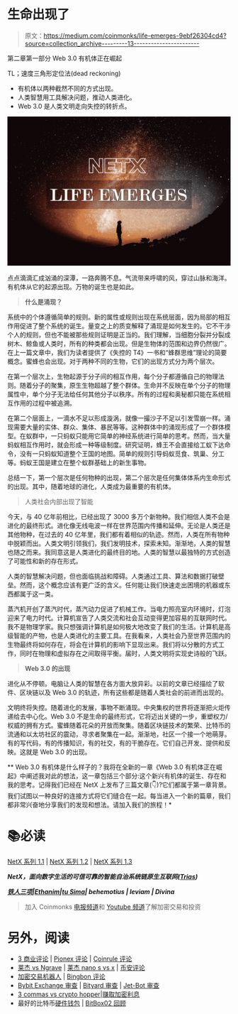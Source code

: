 # 生命出现了

> 原文：<https://medium.com/coinmonks/life-emerges-9ebf26304cd4?source=collection_archive---------13----------------------->

第二章第一部分 Web 3.0 有机体正在崛起

TL；速度三角形定位法(dead reckoning)

*   有机体以两种截然不同的方式出现。
*   人类智慧用工具解决问题，推动人类进化。
*   Web 3.0 是人类文明走向失控的转折点。

![](img/2262255cb6234728a9d2485064afb37f.png)

点点滴滴汇成汹涌的深潭，一路奔腾不息。气流带来呼啸的风，穿过山脉和海洋。有机体从它的起源出现。万物的诞生也是如此。

> **什么是涌现？**

系统中的个体遵循简单的规则。新的属性或规则出现在系统层面，因为局部的相互作用促进了整个系统的诞生。量变之上的质变解释了涌现是如何发生的。它不干涉个人的规则，但也不能被那些规则证明是正当的。我们理解，当细胞分裂并分裂成树木、鲸鱼或人类时，所有的种类都会出现。但是生物体的范围和边界仍然很广。在上一篇文章中，我们为读者提供了《失控的 T4》一书和“蜂群思维”理论的简要概念。蜜蜂也会出现。对于两种不同的生物，它们的出现方式分为两个层次。

在第一个层次上，生物起源于分子间的相互作用，每个分子都遵循自己的物理法则。随着分子的聚集，原生生物超越了整个群体。生命并不反映在单个分子的物理属性中，单个分子无法给任何其他分子以秩序。所有的过程和奥秘都只能在系统相互作用的过程中被追溯。

在第二个层面上，一滴水不足以形成漩涡，就像一撮沙子不足以引发雪崩一样。涌现需要大量的实体、群众、集体、暴民等等。这种群体中的涌现形成了一个群体模型。在蚁群中，一只蚂蚁只能用它简单的神经系统进行简单的思考。然而，当大量蚂蚁相互作用时，就会形成一种等级制度。研究证明，蜂王不会直接给工蚁下达命令，没有一只蚂蚁知道整个王国的地图。简单的规则引导蚂蚁觅食、筑巢、分工等。蚂蚁王国是建立在整个蚁群基础上的新生事物。

总结一下，第一个层次是任何物种的出现，第二个层次是任何集体体系内生命形式的出现。其中，随着地球的进化，人类成为最重要的有机体。

> 人类社会内部出现了智能

今天，与 40 亿年前相比，已经出现了 3000 多万个新物种。我们相信人类不会是进化的最终形式。进化像无线电波一样在世界范围内传播和延伸。无论是人类还是其他物种，在过去的 40 亿年里，我们都有着相似的轨迹。然而，人类在所有物种中脱颖而出。人类文明引领我们，我们发明技术，探索未知。渐渐地，人类的智慧也随之而来。我同意这是人类进化的最终目的地。人类的智慧以最独特的方式创造了可能性和新的存在形式。

人类的智慧解决问题，但也面临挑战和障碍。人类通过工具、算法和数据打破壁垒。然而，这个概念应该有更广泛的含义。任何能让我们快速走出困境的机器或东西都属于这一类。

蒸汽机开创了蒸汽时代，蒸汽动力促进了机械工作。当电力照亮室内环境时，灯泡迎来了电力时代。计算机宣告了人类交流和社会互动变得更加容易的互联网时代。我不是物理学家。我只想强调计算机是如何极大地改变了我们的生活。计算机是高级智能的产物，也是人类进化的主要工具。在我看来，人类社会乃至世界范围内的生物最终将如何存在，将会在计算机的影响下显现出来。我们将以分散的方式工作，同时在物理和虚拟存在之间取得平衡。届时，人类文明将实现史诗般的飞跃。

> **Web 3.0 的出现**

进化从不停顿。电脑让人类的智慧在各方面大放异彩。以前的文章已经描绘了软件、区块链以及 Web 3.0 的轨迹，所有这些都是随着人类社会的前进而出现的。

文明终将失控。随着进化的发展，事物不断涌现。中央集权的世界将逐渐把火炬传递给去中心化。Web 3.0 不是生命的最终形式，它将迈出关键的一步，重塑权力/权威的拥有方式。蜜蜂随着花朵的开放而聚集。随着区块链技术的繁荣、比特币的流通和以太坊社区的震动，寻求者聚集在一起。渐渐地，社区一个接一个地萌芽。有的写代码，有的传播知识，有的社交，有的干脆存在。它们自己开发、提供和反映。这就是 Web 3.0 的出现。

** Web 3.0 有机体是什么样子的？我将在全新的一章《Web 3.0 有机体正在崛起》中阐述我对此的想法，这一章包括三个部分:这个新兴有机体的诞生、存在和我的思考。记得我们已经在 NetX 上发布了三篇文章(👇)?它们都属于第一章背景。我们试图以一种良好的连接方式将它们缝合在一起。每当进入一个新的篇章，我们都非常兴奋地分享我们的发现和想法。请加入我们的旅程！*

# 📚必读

[NetX 系列 1.1](/triaslab/rethinking-the-it-industry-d101384e801) | [NetX 系列 1.2](/coinmonks/a-letter-from-satoshi-nakamoto-345a45d012bb) | [NetX 系列 1.3](/coinmonks/out-of-control-the-post-it-evolution-dd64e05ff5bc)

***NetX，面向数字生活的可信可靠的智能自治系统链原生互联网(***[***Trias***](https://www.trias.one/)***)***

[***铁人三项***](https://www.triathon.space/#/)***|***[***Ethanim***](https://www.ethanim.network/)***|***[***tu Sima***](https://www.tusima.network/#/)***| behemotius | leviam | Divina***

> 加入 Coinmonks [电报频道](https://t.me/coincodecap)和 [Youtube 频道](https://www.youtube.com/c/coinmonks/videos)了解加密交易和投资

# 另外，阅读

*   [3 商业评论](/coinmonks/3commas-review-an-excellent-crypto-trading-bot-2020-1313a58bec92) | [Pionex 评论](https://coincodecap.com/pionex-review-exchange-with-crypto-trading-bot) | [Coinrule 评论](/coinmonks/coinrule-review-2021-a-beginner-friendly-crypto-trading-bot-daf0504848ba)
*   [莱杰 vs Ngrave](/coinmonks/ledger-vs-ngrave-zero-7e40f0c1d694) | [莱杰 nano s vs x](/coinmonks/ledger-nano-s-vs-x-battery-hardware-price-storage-59a6663fe3b0) | [币安评论](/coinmonks/binance-review-ee10d3bf3b6e)
*   [加密交易机器人](/coinmonks/crypto-trading-bot-c2ffce8acb2a) | [Bingbon 评论](https://coincodecap.com/bingbon-review)
*   [Bybit Exchange 审查](/coinmonks/bybit-exchange-review-dbd570019b71) | [Bityard 审查](https://coincodecap.com/bityard-reivew) | [Jet-Bot 审查](https://coincodecap.com/jet-bot-review)
*   [3 commas vs crypto hopper](/coinmonks/3commas-vs-pionex-vs-cryptohopper-best-crypto-bot-6a98d2baa203)|[赚取加密利息](/coinmonks/earn-crypto-interest-b10b810fdda3)
*   最好的比特币[硬件钱包](/coinmonks/hardware-wallets-dfa1211730c6) | [BitBox02 回顾](/coinmonks/bitbox02-review-your-swiss-bitcoin-hardware-wallet-c36c88fff29)